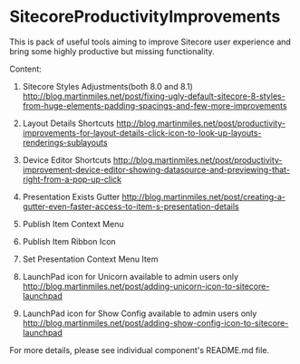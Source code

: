 # SitecoreProductivityImprovements

This is pack of useful tools aiming to improve Sitecore user experience
and bring some highly productive but missing functionality.

Content:

1. Sitecore Styles Adjustments(both 8.0 and 8.1)
   http://blog.martinmiles.net/post/fixing-ugly-default-sitecore-8-styles-from-huge-elements-padding-spacings-and-few-more-improvements

2. Layout Details Shortcuts
   http://blog.martinmiles.net/post/productivity-improvements-for-layout-details-click-icon-to-look-up-layouts-renderings-sublayouts

3. Device Editor Shortcuts
   http://blog.martinmiles.net/post/productivity-improvement-device-editor-showing-datasource-and-previewing-that-right-from-a-pop-up-click

4. Presentation Exists Gutter
   http://blog.martinmiles.net/post/creating-a-gutter-even-faster-access-to-item-s-presentation-details

5. Publish Item Context Menu

6. Publish Item Ribbon Icon

7. Set Presentation Context Menu Item

8. LaunchPad icon for Unicorn available to admin users only
   http://blog.martinmiles.net/post/adding-unicorn-icon-to-sitecore-launchpad

9. LaunchPad icon for Show Config available to admin users only
   http://blog.martinmiles.net/post/adding-show-config-icon-to-sitecore-launchpad

For more details, please see individual component's README.md file.